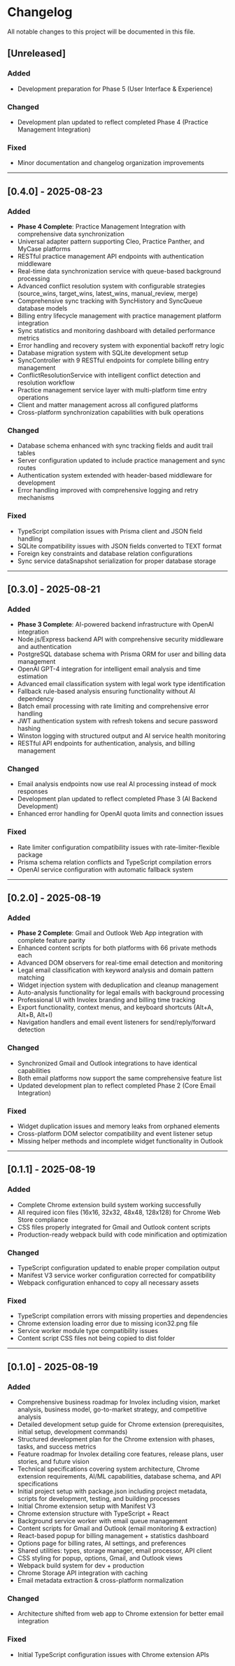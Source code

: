 # Changelog

All notable changes to this project will be documented in this file.

## [Unreleased]

### Added
- Development preparation for Phase 5 (User Interface & Experience)

### Changed
- Development plan updated to reflect completed Phase 4 (Practice Management Integration)

### Fixed
- Minor documentation and changelog organization improvements

---

## [0.4.0] - 2025-08-23

### Added
- **Phase 4 Complete**: Practice Management Integration with comprehensive data synchronization
- Universal adapter pattern supporting Cleo, Practice Panther, and MyCase platforms
- RESTful practice management API endpoints with authentication middleware
- Real-time data synchronization service with queue-based background processing
- Advanced conflict resolution system with configurable strategies (source_wins, target_wins, latest_wins, manual_review, merge)
- Comprehensive sync tracking with SyncHistory and SyncQueue database models
- Billing entry lifecycle management with practice management platform integration
- Sync statistics and monitoring dashboard with detailed performance metrics
- Error handling and recovery system with exponential backoff retry logic
- Database migration system with SQLite development setup
- SyncController with 9 RESTful endpoints for complete billing entry management
- ConflictResolutionService with intelligent conflict detection and resolution workflow
- Practice management service layer with multi-platform time entry operations
- Client and matter management across all configured platforms
- Cross-platform synchronization capabilities with bulk operations

### Changed
- Database schema enhanced with sync tracking fields and audit trail tables
- Server configuration updated to include practice management and sync routes
- Authentication system extended with header-based middleware for development
- Error handling improved with comprehensive logging and retry mechanisms

### Fixed
- TypeScript compilation issues with Prisma client and JSON field handling
- SQLite compatibility issues with JSON fields converted to TEXT format
- Foreign key constraints and database relation configurations
- Sync service dataSnapshot serialization for proper database storage

---

## [0.3.0] - 2025-08-21

### Added
- **Phase 3 Complete**: AI-powered backend infrastructure with OpenAI integration
- Node.js/Express backend API with comprehensive security middleware and authentication
- PostgreSQL database schema with Prisma ORM for user and billing data management
- OpenAI GPT-4 integration for intelligent email analysis and time estimation
- Advanced email classification system with legal work type identification
- Fallback rule-based analysis ensuring functionality without AI dependency
- Batch email processing with rate limiting and comprehensive error handling
- JWT authentication system with refresh tokens and secure password hashing
- Winston logging with structured output and AI service health monitoring
- RESTful API endpoints for authentication, analysis, and billing management

### Changed
- Email analysis endpoints now use real AI processing instead of mock responses
- Development plan updated to reflect completed Phase 3 (AI Backend Development)
- Enhanced error handling for OpenAI quota limits and connection issues

### Fixed
- Rate limiter configuration compatibility issues with rate-limiter-flexible package
- Prisma schema relation conflicts and TypeScript compilation errors
- OpenAI service configuration with automatic fallback system

---

## [0.2.0] - 2025-08-19

### Added
- **Phase 2 Complete**: Gmail and Outlook Web App integration with complete feature parity
- Enhanced content scripts for both platforms with 66 private methods each
- Advanced DOM observers for real-time email detection and monitoring
- Legal email classification with keyword analysis and domain pattern matching
- Widget injection system with deduplication and cleanup management
- Auto-analysis functionality for legal emails with background processing
- Professional UI with Involex branding and billing time tracking
- Export functionality, context menus, and keyboard shortcuts (Alt+A, Alt+B, Alt+I)
- Navigation handlers and email event listeners for send/reply/forward detection

### Changed
- Synchronized Gmail and Outlook integrations to have identical capabilities
- Both email platforms now support the same comprehensive feature list
- Updated development plan to reflect completed Phase 2 (Core Email Integration)

### Fixed
- Widget duplication issues and memory leaks from orphaned elements
- Cross-platform DOM selector compatibility and event listener setup
- Missing helper methods and incomplete widget functionality in Outlook

---

## [0.1.1] - 2025-08-19

### Added
- Complete Chrome extension build system working successfully
- All required icon files (16x16, 32x32, 48x48, 128x128) for Chrome Web Store compliance
- CSS files properly integrated for Gmail and Outlook content scripts
- Production-ready webpack build with code minification and optimization

### Changed
- TypeScript configuration updated to enable proper compilation output
- Manifest V3 service worker configuration corrected for compatibility
- Webpack configuration enhanced to copy all necessary assets

### Fixed
- TypeScript compilation errors with missing properties and dependencies
- Chrome extension loading error due to missing icon32.png file
- Service worker module type compatibility issues
- Content script CSS files not being copied to dist folder

---

## [0.1.0] - 2025-08-19

### Added
- Comprehensive business roadmap for Involex including vision, market analysis, business model, go-to-market strategy, and competitive analysis
- Detailed development setup guide for Chrome extension (prerequisites, initial setup, development commands)
- Structured development plan for the Chrome extension with phases, tasks, and success metrics
- Feature roadmap for Involex detailing core features, release plans, user stories, and future vision
- Technical specifications covering system architecture, Chrome extension requirements, AI/ML capabilities, database schema, and API specifications
- Initial project setup with package.json including project metadata, scripts for development, testing, and building processes
- Initial Chrome extension setup with Manifest V3
- Chrome extension structure with TypeScript + React
- Background service worker with email queue management
- Content scripts for Gmail and Outlook (email monitoring & extraction)
- React-based popup for billing management + statistics dashboard
- Options page for billing rates, AI settings, and preferences
- Shared utilities: types, storage manager, email processor, API client
- CSS styling for popup, options, Gmail, and Outlook views
- Webpack build system for dev + production
- Chrome Storage API integration with caching
- Email metadata extraction & cross-platform normalization

### Changed
- Architecture shifted from web app to Chrome extension for better email integration

### Fixed
- Initial TypeScript configuration issues with Chrome extension APIs